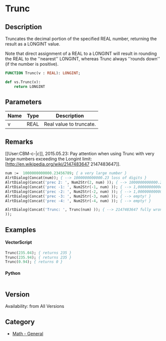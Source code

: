 # Trunc

## Description
Truncates the decimal portion of the specified REAL number, returning the result as a LONGINT value.

Note that direct assignment of a REAL to a LONGINT will result in rounding the REAL to the ''nearest'' LONGINT, whereas Trunc always ''rounds down'' (if the number is positive).

```pascal
FUNCTION Trunc(v : REAL): LONGINT;
```

```python
def vs.Trunc(v):
    return LONGINT
```

## Parameters
|Name|Type|Description|
|---|---|---|
|v|REAL|Real value to truncate.|

## Remarks
[[User:CBM-c-|_c_]], 2015.05.23: Pay attention when using Trunc with very large numbers exceeding the Longint limit: [http://en.wikipedia.org/wiki/2147483647 2147483647]].

```pascal
num :=  1000000000000.23456789; { a very large number }
AlrtDialog(Concat(num)); { --> 1000000000000.23 loss of digits }
AlrtDialog(Concat('prec 2: ', Num2Str(2, num) )); { --> 1000000000000.23  OK }
AlrtDialog(Concat('prec -1: ', Num2Str(-1, num) )); { --> 1,0000000000e+12  OK }
AlrtDialog(Concat('prec -2: ', Num2Str(-2, num) )); { --> 1,00000000000235e+12  OK }
AlrtDialog(Concat('prec -3: ', Num2Str(-3, num) )); { --> empty! }
AlrtDialog(Concat('prec -4: ', Num2Str(-4, num) )); { --> empty! }

AlrtDialog(Concat('Trunc: ', Trunc(num) )); { --> 2147483647 fully wrong }
));
 ```

## Examples
#### VectorScript ####
```pascal
Trunc(235.04); { returns 235 }
Trunc(235.94); { returns 235 }
Trunc(0.94); { returns 0 }
```
#### Python ####
```python

```

## Version
Availability: from All Versions

## Category
* [Math - General](../Categories/Math%20-%20General.md)
